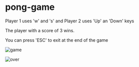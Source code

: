 # pong-game

Player 1 uses 'w' and 's' and Player 2 uses 'Up' an 'Down' keys

The player with a score of 3 wins.

You can press 'ESC' to exit at the end of the game


![game](https://github.com/hasanozz/pong-game/assets/123468504/aaa90f3e-a005-4d8e-9bb7-b9da3c2e599f)


![over](https://github.com/hasanozz/pong-game/assets/123468504/e5f9b8f5-9ad3-4136-a90e-ecc23f69841f)
